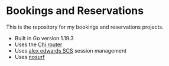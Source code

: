 # Bookings and Reservations
This is the repository for my bookings and reservations projects. 

- Built in Go version 1.19.3
- Uses the [Chi router](https://github.com/go-chi/chi)
- Uses [alex edwards SCS](https://github.com/alexedwards/scs) session management 
- Uses [nosurf](https://github.com/justinas/nosurf)